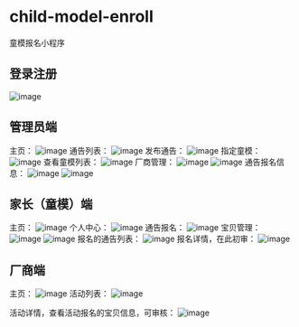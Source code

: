 # child-model-enroll
童模报名小程序
## 登录注册
![image](https://github.com/kaitolyn/child-model-enroll/assets/49381512/6e40e216-79a9-46e9-8f52-d156fbe62687)


## 管理员端
主页：
![image](https://github.com/kaitolyn/child-model-enroll/assets/49381512/a3ab750a-4043-4521-89be-281b697224bd)
通告列表：
![image](https://github.com/kaitolyn/child-model-enroll/assets/49381512/507e4f5d-cd3a-4d4b-ac19-06c5deef8a83)
发布通告：
![image](https://github.com/kaitolyn/child-model-enroll/assets/49381512/31dc06b6-aff2-4bf4-9ab7-91289b283a73)
指定童模：
![image](https://github.com/kaitolyn/child-model-enroll/assets/49381512/5f6eadda-3792-47be-9bb1-48ef9131633e)
查看童模列表：
![image](https://github.com/kaitolyn/child-model-enroll/assets/49381512/53e7f45d-3952-4f8d-b99d-b86d190ef16c)
厂商管理：
![image](https://github.com/kaitolyn/child-model-enroll/assets/49381512/d4540b6c-dcf6-4857-ab43-330ef049f7ae)
![image](https://github.com/kaitolyn/child-model-enroll/assets/49381512/d2966537-67c6-4681-a5f6-d2631e73125b)
通告报名信息：
![image](https://github.com/kaitolyn/child-model-enroll/assets/49381512/e62339f8-3974-428c-928c-16aaca236d35)
![image](https://github.com/kaitolyn/child-model-enroll/assets/49381512/d55f08da-3a40-4c55-aedc-0020cbc3ac07)

## 家长（童模）端
主页：
![image](https://github.com/kaitolyn/child-model-enroll/assets/49381512/5728fe7c-df48-48ff-b28f-eebf35991ca3)
个人中心：
![image](https://github.com/kaitolyn/child-model-enroll/assets/49381512/d6fbb411-cbf7-467b-8522-d9c92e25c7e7)
通告报名：
![image](https://github.com/kaitolyn/child-model-enroll/assets/49381512/64c8aaa5-fc25-4e4d-8351-ad2f706efc5c)
宝贝管理：
![image](https://github.com/kaitolyn/child-model-enroll/assets/49381512/5cae9498-686c-496a-a1fd-96251386ca52)
![image](https://github.com/kaitolyn/child-model-enroll/assets/49381512/980f0383-c501-49bb-9dd6-a0c64c250a17)
报名的通告列表：
![image](https://github.com/kaitolyn/child-model-enroll/assets/49381512/6e392809-ce11-40e8-9895-5f64a48dff1b)
报名详情，在此初审：
![image](https://github.com/kaitolyn/child-model-enroll/assets/49381512/59cb1e9e-f65f-4666-9f2a-38c5c3bf90fe)

## 厂商端
主页：
![image](https://github.com/kaitolyn/child-model-enroll/assets/49381512/65e69d14-eff4-421c-95d9-5cd8459ed1fa)
活动列表：
![image](https://github.com/kaitolyn/child-model-enroll/assets/49381512/a7e04be0-74ec-45a2-a484-e87ebdd863c1)

活动详情，查看活动报名的宝贝信息，可审核：
![image](https://github.com/kaitolyn/child-model-enroll/assets/49381512/32abfe2d-bcd7-4917-84a5-13a8d82cb613)










